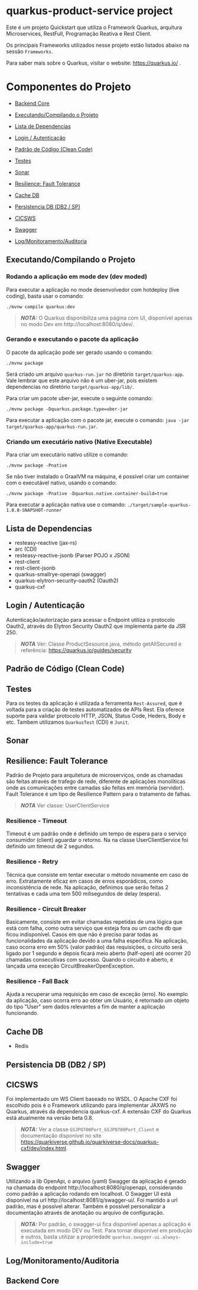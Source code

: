 # quarkus-product-service project

Este é um projeto Quickstart que utiliza o Framework Quarkus, arquitura Microservices, RestFull, Programação Reativa e Rest Client. 

Os principais Frameworks utilizados nesse projeto estão listados abaixo na sessão `Frameworks`. 

Para saber mais sobre o Quarkus, visitar o website: https://quarkus.io/ .

# Componentes do Projeto

-   [Backend Core](##Backend-Core)

-   [Executando/Compilando o Projeto](##Executando/Compilando-o-Projeto)

-   [Lista de Dependencias](##Lista-de-Dependencias)

-   [Login / Autenticação](##Login-/-Autenticação)

-   [Padrão de Código (Clean Code)](##Padrão-de-Código-(Clean-Code))

-   [Testes](##Testes)

-   [Sonar](##Sonar)

-   [Resilience: Fault Tolerance](##Resilience:-Fault-Tolerance)

-   [Cache DB](##Cache-DB)

-   [Persistencia DB (DB2 / SP)](##Persistencia-DB-(DB2-/-SP))

-   [CICSWS](##CICSWS)

-   [Swagger](##Swagger)

-   [Log/Monitoramento/Auditoria](##Log/Monitoramento/Auditoria)

## Executando/Compilando o Projeto

### Rodando a aplicação em mode dev (dev moded)
Para executar a aplicação no mode desenvolvedor com hotdeploy (live coding), basta usar o comando:
```shell script
./mvnw compile quarkus:dev
```
> **_NOTA:_** O Quarkus disponibiliza uma página com UI, disponível apenas no modo Dev em http://localhost:8080/q/dev/.

### Gerando e executando o pacote da aplicação
O pacote da aplicação pode ser gerado usando o comando:
```shell script
./mvnw package
```
Será criado um arquivo `quarkus-run.jar` no diretório `target/quarkus-app`. 
Vale lembrar que este arquivo não é um uber-jar, pois existem dependencias no diretório `target/quarkus-app/lib/`. 

Para criar um pacote uber-jar, execute o seguinte comando: 
```shell script
./mvnw package -Dquarkus.package.type=uber-jar
```

Para executar a aplicação com o pacote jar, execute o comando: `java -jar target/quarkus-app/quarkus-run.jar`.

### Criando um executário nativo (Native Executable)
Para criar um executário nativo utilize o comando: 
```shell script
./mvnw package -Pnative
```
Se não tiver instalado o GraalVM na máquina, é possível criar um container com o executável nativo, usando o comando:
```shell script
./mvnw package -Pnative -Dquarkus.native.container-build=true
```

Para executar a aplicação nativa use o comando: `./target/sample-quarkus-1.0.0-SNAPSHOT-runner`

## Lista de Dependencias 
-   resteasy-reactive (jax-rs)
-   arc (CDI)
-   resteasy-reactive-jsonb (Parser POJO x JSON) 
-   rest-client
-   rest-client-jsonb
-   quarkus-smallrye-openapi (swagger) 
-   quarkus-elytron-security-oauth2 (Oauth2)
-   quarkus-cxf

## Login / Autenticação
Autenticação/autorização para acessar o Endpoint utiliza o protocolo Oauth2, através do Elytron Security Oauth2 que implementa parte da JSR 250. 
> **_NOTA_** Ver: Classe ProductSesource.java, método getAllSecured e referência: https://quarkus.io/guides/security 

## Padrão de Código (Clean Code)

## Testes

Para os testes da aplicação é utilizada a ferramenta `Rest-Assured`, que é voltada para a criação de testes automatizados de APIs Rest. Ela oferece suporte para validar protocolo HTTP, JSON, Status Code, Heders, Body e etc. 
Tambem utilizamos `QuarkusTest` (CDI) e `Junit`.

## Sonar
## Resilience: Fault Tolerance 

Padrão de Projeto para arquitetura de microserviços, onde as chamadas são feitas através de trafego de rede, diferente de aplicações monolíticas onde as comunicações entre camadas são feitas em memória (servidor). 
Fault Tolerance é um tipo de Resilience Pattern para o tratamento de falhas. 
> **_NOTA_** Ver classe: UserClientService

### Resilience - Timeout

Timeout é um padrão onde é definido um tempo de espera para o serviço consumidor (client) aguardar o retorno.
Na na classe UserClientService foi definido um timeout de 2 segundos. 

### Resilience - Retry

Técnica que consiste em tentar executar o método novamente em caso de erro. Extratamente eficaz em casos de erros esporádicos, como inconsistência de rede. 
Na aplicação, definimos que serão feitas 2 tentativas e cada uma tem 500 milisegundos de delay (espera). 

### Resilience - Circuit Breaker

Basicamente, consiste em evitar chamadas repetidas de uma lógica que está com falha, como outra serviço que esteja fora ou um cache db que ficou indisponível. Casos em que não é preciso parar todas as funcionalidades da aplicação devido a uma falha específica. 
Na aplicação, caso ocorra erro em 50% (valor padrão) das requisições, o circuito será ligado por 1 segundo e depois ficará meio aberto (half-open) até ocorrer 20 chamadas consecutivas com sucesso. Quando o circuito é aberto, é lançada uma exceção CircuitBreakerOpenException.

### Resilience - Fall Back

Ajuda a recuperar uma requisição em caso de exceção (erro). No exemplo da aplicação, caso ocorra erro ao obter um Usuário, é retornado um objeto do tipo "User" sem dados relevantes a fim de manter a aplicação funcionando. 

## Cache DB

-   Redis

## Persistencia DB (DB2 / SP)

## CICSWS

Foi implementado um WS Client baseado no WSDL. O Apache CXF foi escolhido pois é o Framework utilizando para implementar JAXWS no Quarkus, através da dependencia quarkus-cxf. A extensão CXF do Quarkus está atualmente na versão beta 0.8. 

> **_NOTA:_** Ver a classe `GSJPO700Port_GSJPO700Port_Client` e documentação disponível no site https://quarkiverse.github.io/quarkiverse-docs/quarkus-cxf/dev/index.html. 

## Swagger 

Utilizando a lib OpenApi, o arquivo (yaml) Swagger da aplicação é gerado na chamada do endpoint http://localhost:8080/q/openapi, considerando como padrão a aplicação rodando em localhost. 
O Swagger UI está disponível na url http://localhost:8081/q/swagger-ui/. 
Foi mantido a url padrão, mas é possível alterar. Também é possível personalizar a documentação através de anotação ou arquivo de configuração. 
> **_NOTA:_** Por padrão, o swagger-ui fica disponível apenas a aplicação é executada em modo DEV ou Test.  Para tornar disponível em produção e outros, basta utilizar a propriedade `quarkus.swagger-ui.always-include=true`

## Log/Monitoramento/Auditoria
## Backend Core
